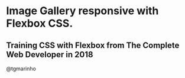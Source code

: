 # Image Gallery responsive with Flexbox CSS.

## Training CSS with Flexbox from The Complete Web Developer in 2018

@tgmarinho
